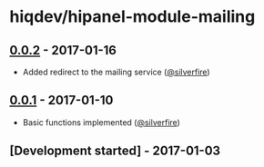 # hiqdev/hipanel-module-mailing

## [0.0.2] - 2017-01-16

- Added redirect to the mailing service ([@silverfire])

## [0.0.1] - 2017-01-10

- Basic functions implemented ([@silverfire])

## [Development started] - 2017-01-03

[@SilverFire]: https://github.com/SilverFire
[silverfire@hiqdev.com]: https://github.com/SilverFire
[@tafid]: https://github.com/tafid
[tafid@hiqdev.com]: https://github.com/tafid
[@BladeRoot]: https://github.com/BladeRoot
[bladeroot@hiqdev.com]: https://github.com/BladeRoot
[@silverfire]: https://github.com/SilverFire
[d.naumenko.a@gmail.com]: https://github.com/SilverFire
[@hiqsol]: https://github.com/hiqsol
[sol@hiqdev.com]: https://github.com/hiqsol
[Under development]: https://github.com/hiqdev/hipanel-module-mailing/compare/0.0.1...HEAD
[0.0.1]: https://github.com/hiqdev/hipanel-module-mailing/releases/tag/0.0.1
[0.0.2]: https://github.com/hiqdev/hipanel-module-mailing/compare/0.0.1...0.0.2
